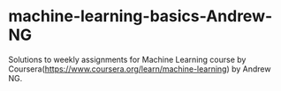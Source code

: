 # machine-learning-basics-Andrew-NG
Solutions to weekly assignments for Machine Learning course by Coursera(https://www.coursera.org/learn/machine-learning) by Andrew NG.
